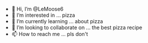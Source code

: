- 👋 Hi, I’m @LeMoose6
- 👀 I’m interested in ... pizza
- 🌱 I’m currently learning ... about pizza
- 💞️ I’m looking to collaborate on ... the best pizza recipe
- 📫 How to reach me ... pls don't

<!---
LeMoose6/LeMoose6 is a ✨ special ✨ repository because its `README.md` (this file) appears on your GitHub profile.
You can click the Preview link to take a look at your changes.
--->
